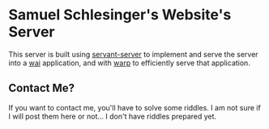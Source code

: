 # Samuel Schlesinger's Website's Server

This server is built using
[servant-server](http://hackage.haskell.org/package/servant-server)
to implement and serve the server into a 
[wai](https://hackage.haskell.org/package/wai) application, and with
[warp](https://hackage.haskell.org/package/warp) to efficiently serve that
application.

## Contact Me?

If you want to contact me, you'll have to solve some riddles. I am not
sure if I will post them here or not... I don't have riddles prepared yet. 
